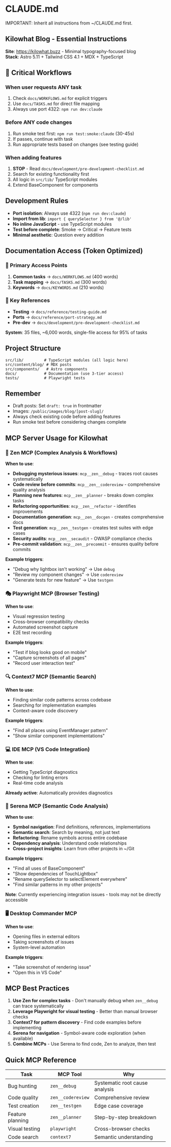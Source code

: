 # CLAUDE.md

IMPORTANT: Inherit all instructions from ~/CLAUDE.md first.

## Kilowhat Blog - Essential Instructions

**Site**: https://kilowhat.buzz - Minimal typography-focused blog  
**Stack**: Astro 5.11 + Tailwind CSS 4.1 + MDX + TypeScript

## 🚨 Critical Workflows

### When user requests ANY task
1. Check `docs/WORKFLOWS.md` for explicit triggers
2. Use `docs/TASKS.md` for direct file mapping
3. Always use port 4322: `npm run dev:claude`

### Before ANY code changes
1. Run smoke test first: `npm run test:smoke:claude` (30-45s)
2. If passes, continue with task
3. Run appropriate tests based on changes (see testing guide)

### When adding features
1. **STOP** - Read `docs/development/pre-development-checklist.md`
2. Search for existing functionality first
3. All logic in `src/lib/` TypeScript modules
4. Extend BaseComponent for components

## Development Rules
- **Port isolation**: Always use 4322 (`npm run dev:claude`)
- **Import from lib**: `import { querySelector } from '@/lib'`
- **No inline JavaScript** - use TypeScript modules
- **Test before complete**: Smoke → Critical → Feature tests
- **Minimal aesthetic**: Question every addition

## Documentation Access (Token Optimized)

### 🎯 Primary Access Points
1. **Common tasks** → `docs/WORKFLOWS.md` (400 words)
2. **Task mapping** → `docs/TASKS.md` (300 words)  
3. **Keywords** → `docs/KEYWORDS.md` (210 words)

### 📁 Key References
- **Testing** → `docs/reference/testing-guide.md`
- **Ports** → `docs/reference/port-strategy.md`
- **Pre-dev** → `docs/development/pre-development-checklist.md`

**System**: 35 files, ~6,000 words, single-file access for 95% of tasks

## Project Structure
```
src/lib/         # TypeScript modules (all logic here)
src/content/blog/ # MDX posts
src/components/   # Astro components
docs/            # Documentation (use 3-tier access)
tests/           # Playwright tests
```

## Remember
- Draft posts: Set `draft: true` in frontmatter
- Images: `/public/images/blog/[post-slug]/`
- Always check existing code before adding features
- Run smoke test before considering changes complete

## MCP Server Usage for Kilowhat

### 🧠 Zen MCP (Complex Analysis & Workflows)
**When to use**:
- **Debugging mysterious issues**: `mcp__zen__debug` - traces root causes systematically
- **Code review before commits**: `mcp__zen__codereview` - comprehensive quality analysis
- **Planning new features**: `mcp__zen__planner` - breaks down complex tasks
- **Refactoring opportunities**: `mcp__zen__refactor` - identifies improvements
- **Documentation generation**: `mcp__zen__docgen` - creates comprehensive docs
- **Test generation**: `mcp__zen__testgen` - creates test suites with edge cases
- **Security audits**: `mcp__zen__secaudit` - OWASP compliance checks
- **Pre-commit validation**: `mcp__zen__precommit` - ensures quality before commits

**Example triggers**:
- "Debug why lightbox isn't working" → Use `debug`
- "Review my component changes" → Use `codereview`
- "Generate tests for new feature" → Use `testgen`

### 🎭 Playwright MCP (Browser Testing)
**When to use**:
- Visual regression testing
- Cross-browser compatibility checks
- Automated screenshot capture
- E2E test recording

**Example triggers**:
- "Test if blog looks good on mobile"
- "Capture screenshots of all pages"
- "Record user interaction test"

### 🔍 Context7 MCP (Semantic Search)
**When to use**:
- Finding similar code patterns across codebase
- Searching for implementation examples
- Context-aware code discovery

**Example triggers**:
- "Find all places using EventManager pattern"
- "Show similar component implementations"

### 💻 IDE MCP (VS Code Integration)
**When to use**:
- Getting TypeScript diagnostics
- Checking for linting errors
- Real-time code analysis

**Already active**: Automatically provides diagnostics

### 🔬 Serena MCP (Semantic Code Analysis)
**When to use**:
- **Symbol navigation**: Find definitions, references, implementations
- **Semantic search**: Search by meaning, not just text
- **Refactoring**: Rename symbols across entire codebase
- **Dependency analysis**: Understand code relationships
- **Cross-project insights**: Learn from other projects in ~/Git

**Example triggers**:
- "Find all uses of BaseComponent"
- "Show dependencies of TouchLightbox"
- "Rename querySelector to selectElement everywhere"
- "Find similar patterns in my other projects"

**Note**: Currently experiencing integration issues - tools may not be directly accessible

### 🖥️ Desktop Commander MCP
**When to use**:
- Opening files in external editors
- Taking screenshots of issues
- System-level automation

**Example triggers**:
- "Take screenshot of rendering issue"
- "Open this in VS Code"

## MCP Best Practices

1. **Use Zen for complex tasks** - Don't manually debug when `zen__debug` can trace systematically
2. **Leverage Playwright for visual testing** - Better than manual browser checks
3. **Context7 for pattern discovery** - Find code examples before implementing
4. **Serena for navigation** - Symbol-aware code exploration (when available)
5. **Combine MCPs** - Use Serena to find code, Zen to analyze, then test

## Quick MCP Reference

| Task | MCP Tool | Why |
|------|----------|-----|
| Bug hunting | `zen__debug` | Systematic root cause analysis |
| Code quality | `zen__codereview` | Comprehensive review |
| Test creation | `zen__testgen` | Edge case coverage |
| Feature planning | `zen__planner` | Step-by-step breakdown |
| Visual testing | `playwright` | Cross-browser checks |
| Code search | `context7` | Semantic understanding |